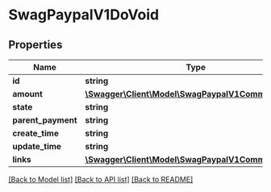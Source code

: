 # SwagPaypalV1DoVoid

## Properties
Name | Type | Description | Notes
------------ | ------------- | ------------- | -------------
**id** | **string** |  | [optional] 
**amount** | [**\Swagger\Client\Model\SwagPaypalV1CommonAmount**](SwagPaypalV1CommonAmount.md) |  | [optional] 
**state** | **string** |  | [optional] 
**parent_payment** | **string** |  | [optional] 
**create_time** | **string** |  | [optional] 
**update_time** | **string** |  | [optional] 
**links** | [**\Swagger\Client\Model\SwagPaypalV1CommonLink[]**](SwagPaypalV1CommonLink.md) |  | [optional] 

[[Back to Model list]](../../README.md#documentation-for-models) [[Back to API list]](../../README.md#documentation-for-api-endpoints) [[Back to README]](../../README.md)

